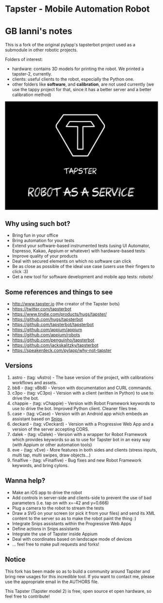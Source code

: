 # Tapster - Mobile Automation Robot

# GB Ianni's notes

This is a fork of the original pylapp's tapsterbot project used as a submodule in other robotic projects.

Folders of interest:
 - hardware: contains 3D models for printing the robot. We printed a tapster-2, currently.
 - clients: useful clients to the robot, especially the Python one.
 - other folders like __software__, and __calibration__, are not used currently (we use the tappy project for that, since it has a better server and a better calibration method)

![A Taspter2 bot](poster.png)

## Why using such bot?
- Bring fun in your office
- Bring automation for your tests
- Extend your software-based instrumented tests (using UI Automator, Espresso, Kakao, Appium or whatever) with hardware-based tests
- Improve quality of your products
- Deal with secured elements on which no software can click
- Be as close as possible of the ideal use case (users use their fingers to click :3)
- Get a new tool for software development and mobile app tests: robots!

## Some references and things to see
- http://www.tapster.io (the creator of the Tapster bots)
- https://twitter.com/tapsterbot
- https://www.tindie.com/products/hugs/tapster/
- https://github.com/hugs/tapsterbot
- https://github.com/tapsterbot/tapsterbot
- https://github.com/appium/appium
- https://github.com/appium/robots
- https://github.com/penguinho/tapsterbot
- https://github.com/jackskalitzky/tapsterbot
- https://speakerdeck.com/pylapp/why-not-tapster

## Versions
1. astro - (tag: vAstro) - The base version of the project, with calibrations workflows and assets.
2. bb8 - (tag: vBb8) - Verson with documentation and CURL commands.
3. c3po - (tag: vC3po) - Version with a client (written in Python) to use to drive the bot.
4. chappie - (tag: vChappie) - Version with Robot Framework keywords to use to drive the bot. Improved Python client. Cleaner files tree.
5. case - (tag: vCase) - Version with an Android app which embeds an assistant based on [Snips](https://snips.ai/ "Snips.ai").
6. deckard - (tag: vDeckard) - Version with a Progressive Web App and a version of the server accepting CORS.
7. dalek - (tag: vDalek) - Version with a wrapper for Robot Framework which provides keywords so as to use for Tapster bot in an easy way (with Appium or other automation tools)
8. eve - (tag: vEve) - More features in both sides and clients (stress inputs, multi tap, multi swipes, draw objects...)
9. finalfive - (tag: vFinalfive) - Bug fixes and new Robot Framework keywords, and bring cylons.

## Wanna help?
 - Make an iOS app to drive the robot
 - Add controls in server-side and clients-side to prevent the use of bad parameters (i.e. tap on with x=-42 and y=0.666)
 - Plug a camera to the robot to stream the tests
 - Draw a SVG on your screen (or pick it from your files) and send its XML content to the server so as to make the robot paint the thing :)
 - Integrate Snips assistants within the Progressive Web Apps
 - Define actions in Snips assistants
 - Integrate the use of Tapster inside Appium
 - Deal with coordinates based on landscape mode of devices
 - ... feel free to make pull requests and forks!

## Notice
This fork has been made so as to build a community around Tapster and bring new usages for this incredible tool.
If you want to contact me, please use the appropriate email in the AUTHORS file.


This Tapster (Tapster model 2) is free, open source et open hardware, so feel free to contribute!
